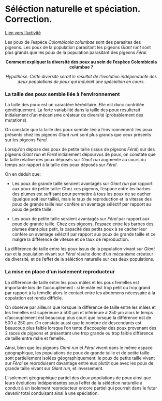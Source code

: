 # Séléction naturelle et spéciation. Correction.

[Lien vers l’activité](https://ipfs.io/ipfs/QmRc8kdvwMnSQxESK1Uos9cxQ7wPckhRQMfjritdEmvxez)

Les poux de l’espèce *Colombicola columbae* sont des parasites des pigeons. Les poux de la population parasitant les pigeons *Giant runt* sont plus grands que les poux de la population parasitant des pigeons *Féral*.

<p align=center><strong>Comment expliquer la diversité des poux au sein de l’espèce Colombicola columbae ?</strong></p>

<p align=center><i>Hypothèse: Cette diversité serait le résultat de l’évolution indépendante des deux populations de poux qui induirait une spéciation en cours.</i></p>


### La taille des poux semble liée à l’environnement

La taille des poux est un caractère héréditaire. Elle est donc contrôlée génétiquement. La forte variabilité dans la taille des poux résulterait initialement d’un mécanisme créateur de diversité (probablement des mutations).

On constate que la taille des poux semble liée à l’environnement: les poux présents chez les pigeons *Giant runt* sont plus grands que ceux présents sur les pigeons *Féral*.

Lorsqu’on dépose des poux de petite taille (issus de pigeons *Féral*) sur des pigeons *Giant run* et *Féral* initialement dépourvus de poux, on constate que la taille relative des poux déposés sur *Giant run* augmente au cours du temps par rapport à la taille des poux déposés sur *Féral*. 

On en déduit que: 

- Les poux de grande taille seraient avantagés sur *Giant run* par rapport aux poux de petite taille: Chez ces pigeons, l’espace entre les barbes des plumes est suffisant pour permettre à tous les poux de se cacher (quelque soit leur taille), mais le taux de reproduction et la vitesse des poux de grande taille leur confère un avantage séléctif par rapport au poux de petite taille.

- Les poux de petite taille seraient avantagés sur *Féral* par rapport aux poux de grande taille. Chez ces pigeons, l’espace entre les barbes des plumes étant plus petit, la capacité des petits poux à se cacher leur confère un avantage séléctif par rapport aux poux de grande taille et ce malgré la différence de vitesse et de taux de reproduction.

La différence de taille entre les poux issus de la population vivant sur *Giant run* et la population vivant sur *Féral* résulte donc d’un mécanisme créateur de diversité, et de l’effet de la séléction naturelle sur ces deux populations.

### La mise en place d’un isolement reproducteur 

La différence de taille entre les poux mâles et les poux femelles est importante lors de l’accouplement : si le mâle est trop petit ou trop grand par rapport à la femelle alors le contact entre les abdomens nécessaire à la copulation est rendu difficile.

On observe par ailleurs que lorsque la différence de taille entre les mâles et les femelles est supérieure à 500 μm et inférieure à 250 μm alors le temps d’accouplement est beaucoup plus court que lorsque la différence est de 500 à 250 μm. On constate aussi que le nombre de descendants est beaucoup plus faible lorsque l’on tente d’accoupler des poux provenant des 2 races de pigeons et présentant une trop grande ou trop faible différence de taille entre mâle et femelle. 

Ainsi, bien que les pigeons *Giant run* et *Féral* vivent dans le même espace géographique, les populations de poux de grande taille et de petite taille sont partiellement isolées géographiquement: le poux de petite taille vivant sur *Féral* se reproduisent davantage entre eux plutôt que avec les poux de grande taille vivant sur *Giant run*, et inversement.

L’isolement géographique partiel des deux populations de poux ainsi que leurs évolutions indépendantes sous l’effet de la séléction naturelle a conduit à un isolement reproducteur encore partiel qui pourrait dans le futur devenir total conduisant ainsi à une spéciation.
